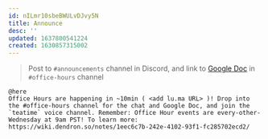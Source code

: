 ```yaml
---
id: nILmr10sbeBWULvDJvy5N
title: Announce
desc: ''
updated: 1637800541224
created: 1630857315002
---
```


> Post to `#announcements` channel in Discord, and link to [Google Doc](https://docs.google.com/document/d/1FEEo_0aNiNfnW_tzo58m_HAM8wI_YMujHmKUaNBSzBk/edit#) in `#office-hours` channel

```
@here
Office Hours are happening in ~10min ( <add lu.ma URL> )! Drop into the #office-hours channel for the chat and Google Doc, and join the `teatime` voice channel. Remember: Office Hour events are every-other-Wednesday at 9am PST! To learn more: https://wiki.dendron.so/notes/1eec6c7b-242e-4102-93f1-fc285702ecd2/
```